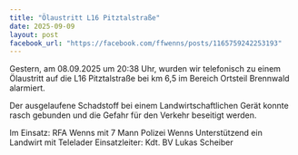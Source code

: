 ```yaml
---
title: "Ölaustritt L16 Pitztalstraße"
date: 2025-09-09
layout: post
facebook_url: "https://facebook.com/ffwenns/posts/1165759242253193"
---
```

Gestern, am 08.09.2025 um 20:38 Uhr, wurden wir telefonisch zu einem Ölaustritt auf die L16 Pitztalstraße bei km 6,5 im Bereich Ortsteil Brennwald alarmiert.

Der ausgelaufene Schadstoff bei einem Landwirtschaftlichen Gerät konnte rasch gebunden und die Gefahr für den Verkehr beseitigt werden.

Im Einsatz:
 RFA Wenns mit 7 Mann
 Polizei Wenns
 Unterstützend ein Landwirt mit Telelader
 Einsatzleiter: Kdt. BV Lukas Scheiber
